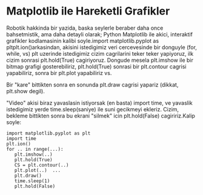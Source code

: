 # Matplotlib ile Hareketli Grafikler

Robotik hakkinda bir yazida, baska seylerle beraber daha once
bahsetmistik, ama daha detayli olarak; Python Matplotlib ile akici,
interaktif grafikler kodlamasinin kalibi soyle.import
matplotlib.pyplot as pltplt.ion()arkasindan, akisini istedigimiz veri
cercevesinde bir donguyle (for, while, vs) plt uzerinde istedigimiz
cizim cagrilarini teker teker yapiyoruz, ilk cizim sonrasi
plt.hold(True) cagiriyoruz.  Dongude mesela plt.imshow ile bir bitmap
grafigi gosterebiliriz, plt.hold(True) sonrasi bir plt.contour cagrisi
yapabiliriz, sonra bir plt.plot yapabiliriz vs.

Bir "kare" bittikten sonra en sonunda plt.draw cagrisi yapariz
(dikkat, plt.show degil).

"Video" akisi biraz yavaslasin istiyorsak (en basta) import time, ve
yavaslik istedigimiz yerde time.sleep(saniye) ile suni gecikmeyi
ekleriz. Cizim, bekleme bittikten sonra bu ekrani "silmek" icin
plt.hold(False) cagiririz.Kalip soyle:

```
import matplotlib.pyplot as plt
import time
plt.ion()
for .. in range(...):
   plt.imshow(..)
   plt.hold(True)
   CS = plt.contour(..)
   plt.plot(..)  ...
   plt.draw()
   time.sleep(1)
   plt.hold(False)
```   




